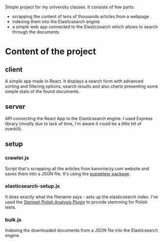 Simple project for my university classes. It consists of few parts: 

- scrapping the content of tens of thousands articles from a webpage
- indexing them into the Elasticsearch engine
- a simple web app connected to the Elasticsearch which allows to search through the documents

# Content of the project

## client

A simple app made in React. It displays a search form with advanced sorting and filtering options, search results and also charts presenting some simple stats of the found documents. 

## server

API connecting the React App to the Elasticsearch engine. I used Express library (mostly due to lack of time, I'm aware it could be a little bit of overkill).

## setup

### crawler.js

Script that's scrapping all the articles from kanonierzy.com website and saves them into a JSON file. It's using the [puppeteer package](https://www.npmjs.com/package/puppeteer).

### elasticsearch-setup.js

It does exactly what the filename says - sets up the elasticsearch index. I've used the [Stempel Polish Analysis Plugin](https://www.elastic.co/guide/en/elasticsearch/plugins/current/analysis-stempel.html) to provide stemming for Polish texts.

### bulk.js

Indexing the downloaded documents from a JSON file into the Elasticsearch engine.